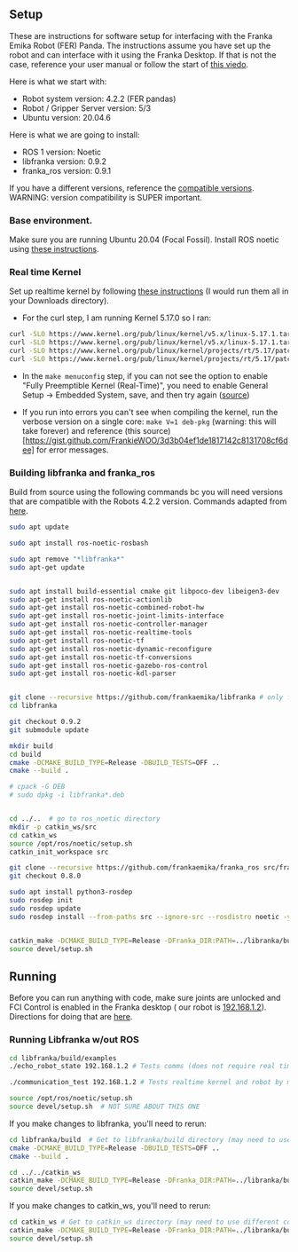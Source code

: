 
## Setup
These are instructions for software setup for interfacing with the Franka Emika Robot (FER) Panda. The instructions assume you have set up the robot and can interface with it using the Franka Desktop. If that is not the case, reference your user manual or follow the start of [this viedo](https://youtu.be/91wFDNHVXI4?si=_RWVrXJ0wC-qe6NI).

Here is what we start with:
* Robot system version: 4.2.2 (FER pandas)
* Robot / Gripper Server version: 5/3
* Ubuntu version: 20.04.6


Here is what we are going to install:
* ROS 1 version: Noetic
* libfranka version: 0.9.2
* franka_ros version: 0.9.1

If you have a different versions, reference the [compatible versions](https://frankaemika.github.io/docs/compatibility.html). WARNING: version compatibility is SUPER important.



### Base environment.
Make sure you are running Ubuntu 20.04 (Focal Fossil).
Install ROS noetic using [these instructions](https://wiki.ros.org/noetic/Installation/Ubuntu).

### Real time Kernel
Set up realtime kernel by following [these instructions](https://frankaemika.github.io/docs/installation_linux.html#setting-up-the-real-time-kernel) (I would run them all in your Downloads directory).
* For the curl step, I am running Kernel 5.17.0 so I ran:
```bash
curl -SLO https://www.kernel.org/pub/linux/kernel/v5.x/linux-5.17.1.tar.xz
curl -SLO https://www.kernel.org/pub/linux/kernel/v5.x/linux-5.17.1.tar.sign
curl -SLO https://www.kernel.org/pub/linux/kernel/projects/rt/5.17/patch-5.17.1-rt17.patch.xz
curl -SLO https://www.kernel.org/pub/linux/kernel/projects/rt/5.17/patch-5.17.1-rt17.patch.sign
```

* In the `make menuconfig` step, if you can not see the option to enable  "Fully Preemptible Kernel (Real-Time)", you need to enable General Setup -> Embedded System, save, and then try again ([source](https://unix.stackexchange.com/questions/582075/trouble-selecting-fully-preemptible-kernel-real-time-when-configuring-compil))

* If you run into errors you can't see when compiling the kernel, run the verbose version on a single core: `make V=1 deb-pkg` (warning: this will take forever) and reference (this source)[https://gist.github.com/FrankieWOO/3d3b04ef1de1817142c8131708cf6dee] for error messages.

### Building libfranka and franka_ros
Build from source using the following commands bc you will need versions that are compatible with the Robots 4.2.2 version. Commands adapted from [here](https://frankaemika.github.io/docs/installation_linux.html).

```bash
sudo apt update

sudo apt install ros-noetic-rosbash

sudo apt remove "*libfranka*"
sudo apt-get update


sudo apt install build-essential cmake git libpoco-dev libeigen3-dev
sudo apt-get install ros-noetic-actionlib
sudo apt-get install ros-noetic-combined-robot-hw
sudo apt-get install ros-noetic-joint-limits-interface
sudo apt-get install ros-noetic-controller-manager
sudo apt-get install ros-noetic-realtime-tools
sudo apt-get install ros-noetic-tf
sudo apt-get install ros-noetic-dynamic-reconfigure
sudo apt-get install ros-noetic-tf-conversions
sudo apt-get install ros-noetic-gazebo-ros-control
sudo apt-get install ros-noetic-kdl-parser


git clone --recursive https://github.com/frankaemika/libfranka # only for panda
cd libfranka

git checkout 0.9.2
git submodule update

mkdir build
cd build
cmake -DCMAKE_BUILD_TYPE=Release -DBUILD_TESTS=OFF ..
cmake --build .

# cpack -G DEB
# sudo dpkg -i libfranka*.deb


cd ../..  # go to ros_noetic directory
mkdir -p catkin_ws/src
cd catkin_ws
source /opt/ros/noetic/setup.sh
catkin_init_workspace src

git clone --recursive https://github.com/frankaemika/franka_ros src/franka_ros # Newest version should be compatible so don't need to checkout specific version
git checkout 0.8.0

sudo apt install python3-rosdep
sudo rosdep init 
sudo rosdep update
sudo rosdep install --from-paths src --ignore-src --rosdistro noetic -y --skip-keys libfranka


catkin_make -DCMAKE_BUILD_TYPE=Release -DFranka_DIR:PATH=../libranka/build  # Make sure you're in catkin_ws directory
source devel/setup.sh

```

## Running
Before you can run anything with code, make sure joints are unlocked and FCI Control is enabled in the Franka desktop ( our robot is [192.168.1.2](https://192.168.1.2/desk/)). Directions for doing that are [here](https://youtu.be/91wFDNHVXI4?si=4-ZArdrxOMAiCc5H&t=484).

### Running Libfranka w/out ROS

```bash
cd libfranka/build/examples
./echo_robot_state 192.168.1.2 # Tests comms (does not require real time kernel)

./communication_test 192.168.1.2 # Tests realtime kernel and robot by moving bot
```

```bash
source /opt/ros/noetic/setup.sh
source devel/setup.sh  # NOT SURE ABOUT THIS ONE
```

If you make changes to libfranka, you'll need to rerun:

``` bash
cd libfranka/build  # Get to libfranka/build directory (may need to use different command)
cmake -DCMAKE_BUILD_TYPE=Release -DBUILD_TESTS=OFF ..
cmake --build .

cd ../../catkin_ws
catkin_make -DCMAKE_BUILD_TYPE=Release -DFranka_DIR:PATH=../libranka/build  # Make sure you're in catkin_ws directory
source devel/setup.sh
```


If you make changes to catkin_ws, you'll need to rerun:
``` bash
cd catkin_ws # Get to catkin_ws directory (may need to use different command)
catkin_make -DCMAKE_BUILD_TYPE=Release -DFranka_DIR:PATH=../libranka/build  
source devel/setup.sh
```
